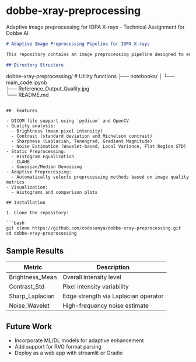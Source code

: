 # dobbe-xray-preprocessing
Adaptive image preprocessing for IOPA X-rays - Technical Assignment for Dobbe AI

```markdown
# Adaptive Image Preprocessing Pipeline for IOPA X-rays

This repository contains an image preprocessing pipeline designed to enhance IOPA (Intraoral Periapical) X-ray images. The system supports both static and adaptive preprocessing approaches for improving image quality based on brightness, contrast, sharpness, and noise metrics. It also provides support for DICOM and RVG image formats.

## Directory Structure

```

dobbe-xray-preprocessing/                 # Utility functions
├── notebooks/
│   └── main\_code.ipynb      
├── Reference\_Output\_Quality.jpg  
└── README.md

````

##  Features

- DICOM file support using `pydicom` and OpenCV
- Quality analysis:
  - Brightness (mean pixel intensity)
  - Contrast (standard deviation and Michelson contrast)
  - Sharpness (Laplacian, Tenengrad, Gradient Magnitude)
  - Noise Estimation (Wavelet-based, Local Variance, Flat Region STD)
- Static Preprocessing:
  - Histogram Equalization
  - CLAHE
  - Gaussian/Median Denoising
- Adaptive Preprocessing:
  - Automatically selects preprocessing methods based on image quality metrics
- Visualization:
  - Histograms and comparison plots

## Installation

1. Clone the repository:

```bash
git clone https://github.com/codesanya/dobbe-xray-preprocessing.git
cd dobbe-xray-preprocessing
````


## Sample Results

| Metric           | Description                          |
| ---------------- | ------------------------------------ |
| Brightness\_Mean | Overall intensity level              |
| Contrast\_Std    | Pixel intensity variability          |
| Sharp\_Laplacian | Edge strength via Laplacian operator |
| Noise\_Wavelet   | High-frequency noise estimate        |

## Future Work

* Incorporate ML/DL models for adaptive enhancement
* Add support for RVG format parsing
* Deploy as a web app with streamlit or Gradio


